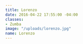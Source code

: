 ```yaml
---
title: Lorenzo
date: 2016-04-22 17:55:00 -04:00
classes:
- Zumba
image: "/uploads/lorenzo.jpg"
name: Lorenzo
---
```



